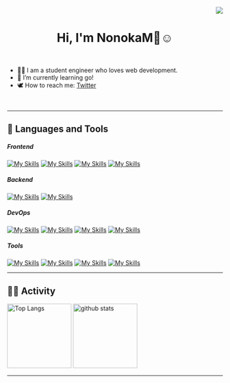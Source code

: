  <p align="right"> 
  <img src="https://komarev.com/ghpvc/?username=NonokaM" />
 </p>

<h1 align="center">Hi, I'm NonokaM👋☺️</h1>
<br>

 - 👩‍🎓 I am a student engineer who loves web development.
 - 🌱 I’m currently learning go!
 - 🕊️ How to reach me: [Twitter](https://twitter.com/home)

<br><hr>


<h2>🫶 Languages and Tools</h2>

##### Frontend
[![My Skills](https://skillicons.dev/icons?i=react)](https://react.dev/)
[![My Skills](https://skillicons.dev/icons?i=nextjs)](https://nextjs.org/)
[![My Skills](https://skillicons.dev/icons?i=ts)](https://www.typescriptlang.org/)
[![My Skills](https://skillicons.dev/icons?i=css)](https://developer.mozilla.org/ja/docs/Web/CSS/Reference)
##### Backend
[![My Skills](https://skillicons.dev/icons?i=go)](https://go.dev)
[![My Skills](https://skillicons.dev/icons?i=fastapi)](https://fastapi.tiangolo.com/)
##### DevOps
[![My Skills](https://skillicons.dev/icons?i=aws)](https://aws.amazon.com/)
[![My Skills](https://skillicons.dev/icons?i=terraform)](https://www.terraform.io/)
[![My Skills](https://skillicons.dev/icons?i=githubactions)](https://github.com/features/actions)
[![My Skills](https://skillicons.dev/icons?i=vercel)](https://vercel.com/)
##### Tools
[![My Skills](https://skillicons.dev/icons?i=github)](https://github.com/)
[![My Skills](https://skillicons.dev/icons?i=figma)](https://www.figma.com/)
[![My Skills](https://skillicons.dev/icons?i=firebase)](https://firebase.google.com/)
[![My Skills](https://skillicons.dev/icons?i=docker)](https://www.docker.com/)

<hr>

<h2>🏃‍♀️ Activity</h2>
<p align="left"> 
  <img alt="Top Langs" height="150px" src="https://github-readme-stats.vercel.app/api/top-langs/?username=NonokaM&layout=compact&show_icons=true" />
  <img alt="github stats" height="150px" src="https://github-readme-stats.vercel.app/api?username=NonokaM" />
</p>

<hr>

<!--
**NonokaM/NonokaM** is a ✨ _special_ ✨ repository because its `README.md` (this file) appears on your GitHub profile.

Here are some ideas to get you started:

- 🔭 I’m currently working on ...
- 🌱 I’m currently learning ...
- 👯 I’m looking to collaborate on ...
- 🤔 I’m looking for help with ...
- 💬 Ask me about ...
- 📫 How to reach me: ...
- 😄 Pronouns: ...
- ⚡ Fun fact: ...
-->
